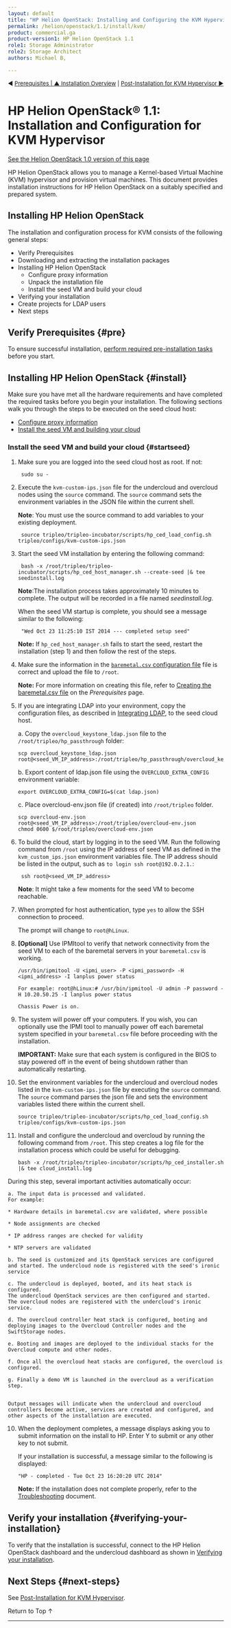 ```yaml
---
layout: default
title: "HP Helion OpenStack: Installing and Configuring the KVM Hypervisor"
permalink: /helion/openstack/1.1/install/kvm/
product: commercial.ga
product-version1: HP Helion OpenStack 1.1
role1: Storage Administrator
role2: Storage Architect
authors: Michael B, 

---
```

<!--PUBLISHED-->


<script>

function PageRefresh {
onLoad="window.refresh"
}

PageRefresh();

</script>

<p style="font-size: small;"> &#9664; <a href="/helion/openstack/1.1/install/prereqs/">Prerequisites | <a href="/helion/openstack/1.1/install/overview/"> &#9650; Installation Overview</a> | <a href="/helion/openstack/1.1/install/post-kvm/">Post-Installation for KVM Hypervisor &#9654 </a></p> 

# HP Helion OpenStack&reg; 1.1:  Installation and Configuration for KVM Hypervisor 
[See the Helion OpenStack 1.0 version of this page](/helion/openstack/install/kvm/)

HP Helion OpenStack allows you to manage a Kernel-based Virtual Machine (KVM) hypervisor and provision virtual machines. This document provides installation instructions for HP Helion OpenStack on a suitably specified and prepared system.

## Installing HP Helion OpenStack

The installation and configuration process for KVM consists of the following general steps: 


* Verify Prerequisites
* Downloading and extracting the installation packages
* Installing HP Helion OpenStack
	* Configure proxy information
	* Unpack the installation file
	* Install the seed VM and build your cloud
* Verifying your installation
* Create projects for LDAP users
* Next steps

## Verify Prerequisites {#pre}

To ensure successful installation, [perform required pre-installation tasks](/helion/openstack/1.1/install/prereqs/) before you start.


## Installing HP Helion OpenStack {#install}

Make sure you have met all the hardware requirements and have completed the required tasks before you begin your installation. The following sections walk you through the steps to be executed on the seed cloud host:

* [Configure proxy information](/helion/openstack/1.1/install/prereqs/#proxy)
* [Install the seed VM and building your cloud](#startseed)


### Install the seed VM and build your cloud {#startseed}

1. Make sure you are logged into the seed cloud host as root. If not:
 
		sudo su -

2. Execute the `kvm-custom-ips.json` file for the undercloud and overcloud nodes using the `source` command. The `source` command sets the environment variables in the JSON file within the current shell. 

	**Note**: You must use the source command to add variables to your existing deployment.

		source tripleo/tripleo-incubator/scripts/hp_ced_load_config.sh tripleo/configs/kvm-custom-ips.json 

5. Start the seed VM installation by entering the following command:

		bash -x /root/tripleo/tripleo-incubator/scripts/hp_ced_host_manager.sh --create-seed |& tee seedinstall.log

	**Note**:The installation process takes approximately 10 minutes to complete. The output will be recorded in a file named *seedinstall.log*.

	When the seed VM startup is complete, you should see a message similar to the following:

		"Wed Oct 23 11:25:10 IST 2014 --- completed setup seed" 

	**Note:** If `hp_ced_host_manager.sh` fails to start the seed, restart the installation (step 1) and then follow the rest of the steps.


10. Make sure the information in the [`baremetal.csv` configuration file](/helion/openstack/1.1/install/csv/) file is correct and upload the file to `/root`.

	**Note:** For more information on creating this file, refer to [Creating the baremetal.csv file](/helion/openstack/1.1/install/prereqs/#csv) on the *Prerequisites* page.

11. If you are integrating LDAP into your environment, copy the configuration files, as described in [Integrating LDAP](/helion/openstack/1.1/services/identity/integrate-ldap/), to the seed cloud host.

	a. Copy the `overcloud_keystone_ldap.json` file to the `/root/tripleo/hp_passthrough` folder:

		scp overcloud_keystone_ldap.json root@<seed_VM_IP_address>:/root/tripleo/hp_passthrough/overcloud_keystone_ldap.json

	b. Export content of ldap.json file using the `OVERCLOUD_EXTRA_CONFIG` environment variable:

		export OVERCLOUD_EXTRA_CONFIG=$(cat ldap.json)

	c. Place overcloud-env.json file (if created) into `/root/tripleo` folder.

		scp overcloud-env.json root@<seed_VM_IP_address>:/root/tripleo/overcloud-env.json
		chmod 0600 $/root/tripleo/overcloud-env.json

6. To build the cloud, start by logging in to the seed VM. Run the following command from `/root` using the IP address of seed VM as defined in the `kvm_custom_ips.json` environment variables file. The IP address should be listed in the output, such as `to login ssh root@192.0.2.1.`:

		ssh root@<seed_VM_IP_address>

	**Note**: It might take a few moments for the seed VM to become reachable. 

7. When prompted for host authentication, type `yes` to allow the SSH connection to proceed.

	The prompt will change to `root@hLinux`.

12. **[Optional]** Use IPMItool to verify that network connectivity from the seed VM to each of the baremetal servers in your `baremetal.csv` is working.

		/usr/bin/ipmitool -U <ipmi_user> -P <ipmi_password> -H <ipmi_address> -I lanplus power status

		For example: root@hLinux:# /usr/bin/ipmitool -U admin -P password -H 10.20.50.25 -I lanplus power status

		Chassis Power is on.


13. The system will power off your computers. If you wish, you can optionally use the IPMI tool to manually power off each baremetal system specified in your `baremetal.csv` file before proceeding with the installation.


	**IMPORTANT:** Make sure that each system is configured in the BIOS to stay powered off in the event of being shutdown rather than automatically restarting.

14. Set the environment variables for the undercloud and overcloud nodes listed in the `kvm-custom-ips.json` file by executing the `source` command. The `source` command parses the json file and sets the environment variables listed there within the current shell.

		source tripleo/tripleo-incubator/scripts/hp_ced_load_config.sh tripleo/configs/kvm-custom-ips.json 

14. Install and configure the undercloud and overcloud by running the following command from `/root`. This step creates a log file for the installation process which could be useful for debugging.

		bash -x /root/tripleo/tripleo-incubator/scripts/hp_ced_installer.sh |& tee cloud_install.log
During this step, several important activities automatically occur:

	a. The input data is processed and validated. 
	For example:

	* Hardware details in baremetal.csv are validated, where possible

	* Node assignments are checked

	* IP address ranges are checked for validity

	* NTP servers are validated

	b. The seed is customized and its OpenStack services are configured and started. The undercloud node is registered with the seed's ironic service
	
	c. The undercloud is deployed, booted, and its heat stack is configured.
	The undercloud OpenStack services are then configured and started.
	The overcloud nodes are registered with the undercloud's ironic service.

	d. The overcloud controller heat stack is configured, booting and deploying images to the Overcloud Controller nodes and the SwiftStorage nodes.

	e. Booting and images are deployed to the individual stacks for the Overcloud compute and other nodes.

	f. Once all the overcloud heat stacks are configured, the overcloud is configured.

	g. Finally a demo VM is launched in the overcloud as a verification step.


	Output messages will indicate when the undercloud and overcloud controllers become active, services are created and configured, and other aspects of the installation are executed. 

10. When the deployment completes, a message displays asking you to submit information on the install to HP. Enter Y to submit or any other key to not submit.

	If your installation is successful, a message similar to the following is displayed:

		"HP - completed - Tue Oct 23 16:20:20 UTC 2014"

	**Note:** If the installation does not complete properly, refer to the [Troubleshooting](/helion/openstack/1.1/services/troubleshooting/) document.


## Verify your installation {#verifying-your-installation}

To verify that the installation is successful, connect to the HP Helion OpenStack dashboard and the undercloud dashboard as shown in [Verifying your installation](/helion/openstack/1.1/install/verify/).

<!-- Not needed in 1.1
## Create projects for LDAP users {#ldap}

If you are integrating LDAP into your environment, you need to configure the Horizon dashboard for users. For more information, see *Configure Horizon* on the [Integrating LDAP page](/helion/openstack/1.1/services/identity/integrate-ldap/#horizon).
-->

## Next Steps {#next-steps}

See [Post-Installation for KVM Hypervisor](/helion/openstack/1.1/install/post-kvm/).

<a href="#top" style="padding:14px 0px 14px 0px; text-decoration: none;"> Return to Top &#8593; </a>


----
